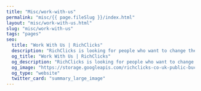 ```yaml
---
title: "Misc/work-with-us"
permalink: "misc/{{ page.fileSlug }}/index.html"
layout: "misc/work-with-us.html"
slug: "misc/work-with-us"
tags: "pages"
seo:
  title: "Work With Us | RichClicks"
  description: "RichClicks is looking for people who want to change the Digital Marketing industry by offering a unique and innovative service. Find out more."
  og_title: "Work With Us | RichClicks"
  og_description: "RichClicks is looking for people who want to change the Digital Marketing industry by offering a unique and innovative service. Find out more."
  og_image: "https://storage.googleapis.com/richclicks-co-uk-public-bucket/opengraph-sito/opengraphRC.jpg"
  og_type: "website"
  twitter_card: "summary_large_image"
---
```



